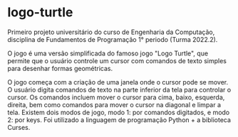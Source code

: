 # logo-turtle
Primeiro projeto universitário do curso de Engenharia da Computação, disciplina de Fundamentos de Programação 1° periodo (Turma 2022.2).

O jogo é uma versão simplificada do famoso jogo "Logo Turtle", que permite que o usuário controle um cursor com comandos de texto simples para desenhar formas geométricas.

O jogo começa com a criação de uma janela onde o cursor pode se mover. O usuário digita comandos de texto na parte inferior da tela para controlar o cursor. Os comandos incluem mover o cursor para cima, baixo, esquerda, direita, bem como comandos para mover o cursor na diagonal e limpar a tela.
Existem dois modos de jogo, modo 1: por comandos digitados, e modo 2: por keys. Foi utilizado a linguagem de programação Python + a biblioteca Curses.
